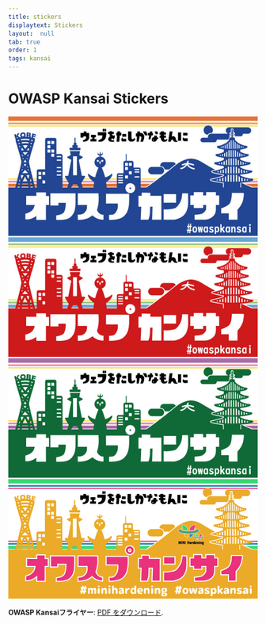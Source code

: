 ```yaml
---
title: stickers
displaytext: Stickers
layout:  null
tab: true
order: 1
tags: kansai
---
```



# OWASP Kansai Stickers

<img src="assets/images/OwaspKansai_Blue.jpg" alt="OWASP Kansai">

<img src="assets/images/OwaspKansai_Red.jpg" alt="OWASP Kansai">

<img src="assets/images/OwaspKansai_Green.jpg" alt="OWASP Kansai">

<img src="assets/images/OwaspKansai_MINI_Yellow.jpg" alt="MINI Hardenning">

<object data="assets/images/owasp_kansai_flyer_2019.09.pdf" type="application/pdf" width="100%" height="100%">
   <p><b>OWASP Kansaiフライヤー</b>: <a href="assets/images/owasp_kansai_flyer_2019.09.pdf">PDF をダウンロード</a>.</p>
</object>
